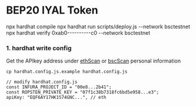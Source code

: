 # BEP20 IYAL Token

npx hardhat compile
npx hardhat run scripts/deploy.js --network bsctestnet
npx hardhat verify 0xab0----------c0 --network bsctestnet

### 1. hardhat write config
Get the APIkey address under [ethScan](https://etherscan.io/myapikey) or [bscScan](https://bscscan.com/myapikey) personal information 
```shell
cp hardhat.config.js.example hardhat.config.js

// modify hardhat.config.js
const INFURA_PROJECT_ID = "00e8...2b41";
const ROPSTEN_PRIVATE_KEY = "07f1c38b7318fc6bd5e958...e3";
apiKey: "EQF6AY17HK1574GNC...", // eth
```
